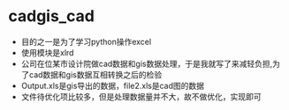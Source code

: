 # cadgis_cad

- 目的之一是为了学习python操作excel
- 使用模块是xlrd
- 公司在位某市设计院做cad数据和gis数据处理，于是我就写了来减轻负担,为了cad数据和gis数据互相转换之后的检验
- Output.xls是gis导出的数据，file2.xls是cad图的数据
- 文件待优化项比较多，但是处理数据量并不大，故不做优化，实现即可

